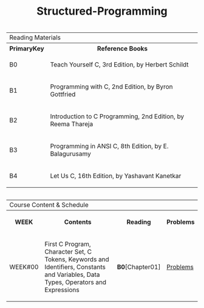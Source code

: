 <h1 align="center"> Structured-Programming </h1>


### 
<table align="left">

  <tr>
    <td colspan="2", style="text-align: left">Reading Materials</td>
  </tr>

  <tr>
    <th>PrimaryKey</th>
    <th>Reference Books</th>
  </tr>
  
  <tr>
    <td>B0</td>
    <td>
      <p>Teach Yourself C, 3rd Edition, by Herbert Schildt</p>
    </td>
  </tr>
  
  <tr>
    <td>B1</td>
    <td>
      <p>Programming with C, 2nd Edition, by Byron Gottfried</p>
    </td>
  </tr>
  
  <tr>
    <td>B2</td>
    <td>
      <p>Introduction to C Programming, 2nd Edition, by Reema Thareja</p>
    </td>
  </tr>
  
  <tr>
    <td>B3</td>
    <td>
      <p>Programming in ANSI C, 8th Edition, by  E. Balagurusamy</p>
    </td>
  </tr>
  
  <tr>
    <td>B4</td>
    <td>
      <p>Let Us C, 16th Edition, by Yashavant Kanetkar</p>
    </td>
  </tr>
  
</table>



<table align="left">
  <tr>
    <td colspan="4", style="text-align: left">Course Content & Schedule</td>
  </tr>

  <tr>
    <th>WEEK</th>
    <th>
      <p>Contents</p>
    </th>
    <th>Reading</th>
    <th>Problems</th>
  </tr>
  
  <tr>
    <td>WEEK#00</td>
    <td>
      <p>First C Program, Character Set, C Tokens, Keywords and Identifiers, Constants and Variables, Data Types, Operators and Expressions</p>
    </td>
    <td><b>B0</b>[Chapter01]</td>
    <td><a href="" target="_blank">Problems</a></td>
  </tr>
  
  
  
  
  <!---  
  <tr>
    <td>WEEK#X</td>
    <td>
      <p></p>
    </td>
    <td><a href="" target="_blank">Problems</a></td>
  </tr>
  --->
  
</table>
